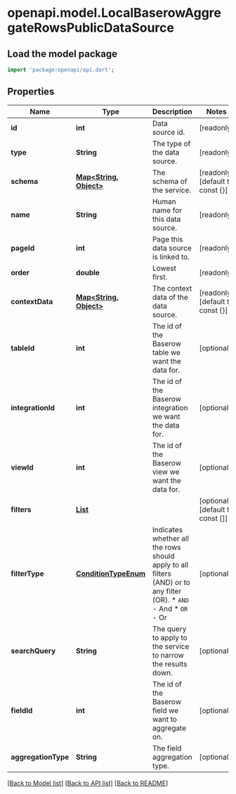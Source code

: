 # openapi.model.LocalBaserowAggregateRowsPublicDataSource

## Load the model package
```dart
import 'package:openapi/api.dart';
```

## Properties
Name | Type | Description | Notes
------------ | ------------- | ------------- | -------------
**id** | **int** | Data source id. | [readonly] 
**type** | **String** | The type of the data source. | [readonly] 
**schema** | [**Map<String, Object>**](Object.md) | The schema of the service. | [readonly] [default to const {}]
**name** | **String** | Human name for this data source. | [readonly] 
**pageId** | **int** | Page this data source is linked to. | [readonly] 
**order** | **double** | Lowest first. | [readonly] 
**contextData** | [**Map<String, Object>**](Object.md) | The context data of the data source. | [readonly] [default to const {}]
**tableId** | **int** | The id of the Baserow table we want the data for. | [optional] 
**integrationId** | **int** | The id of the Baserow integration we want the data for. | [optional] 
**viewId** | **int** | The id of the Baserow view we want the data for. | [optional] 
**filters** | [**List<LocalBaserowTableServiceFilter>**](LocalBaserowTableServiceFilter.md) |  | [optional] [default to const []]
**filterType** | [**ConditionTypeEnum**](ConditionTypeEnum.md) | Indicates whether all the rows should apply to all filters (AND) or to any filter (OR).  * `AND` - And * `OR` - Or | [optional] 
**searchQuery** | **String** | The query to apply to the service to narrow the results down. | [optional] 
**fieldId** | **int** | The id of the Baserow field we want to aggregate on. | [optional] 
**aggregationType** | **String** | The field aggregation type. | [optional] 

[[Back to Model list]](../README.md#documentation-for-models) [[Back to API list]](../README.md#documentation-for-api-endpoints) [[Back to README]](../README.md)


